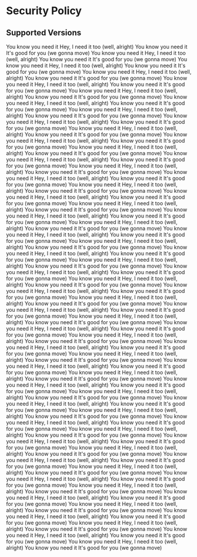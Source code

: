 # Security Policy

## Supported Versions


You know you need it
Hey, I need it too (well, alright)
You know you need it
It's good for you (we gonna move)
You know you need it
Hey, I need it too (well, alright)
You know you need it
It's good for you (we gonna move)
You know you need it
Hey, I need it too (well, alright)
You know you need it
It's good for you (we gonna move)
You know you need it
Hey, I need it too (well, alright)
You know you need it
It's good for you (we gonna move)
You know you need it
Hey, I need it too (well, alright)
You know you need it
It's good for you (we gonna move)
You know you need it
Hey, I need it too (well, alright)
You know you need it
It's good for you (we gonna move)
You know you need it
Hey, I need it too (well, alright)
You know you need it
It's good for you (we gonna move)
You know you need it
Hey, I need it too (well, alright)
You know you need it
It's good for you (we gonna move)
You know you need it
Hey, I need it too (well, alright)
You know you need it
It's good for you (we gonna move)
You know you need it
Hey, I need it too (well, alright)
You know you need it
It's good for you (we gonna move)
You know you need it
Hey, I need it too (well, alright)
You know you need it
It's good for you (we gonna move)
You know you need it
Hey, I need it too (well, alright)
You know you need it
It's good for you (we gonna move)
You know you need it
Hey, I need it too (well, alright)
You know you need it
It's good for you (we gonna move)
You know you need it
Hey, I need it too (well, alright)
You know you need it
It's good for you (we gonna move)
You know you need it
Hey, I need it too (well, alright)
You know you need it
It's good for you (we gonna move)
You know you need it
Hey, I need it too (well, alright)
You know you need it
It's good for you (we gonna move)
You know you need it
Hey, I need it too (well, alright)
You know you need it
It's good for you (we gonna move)
You know you need it
Hey, I need it too (well, alright)
You know you need it
It's good for you (we gonna move)
You know you need it
Hey, I need it too (well, alright)
You know you need it
It's good for you (we gonna move)
You know you need it
Hey, I need it too (well, alright)
You know you need it
It's good for you (we gonna move)
You know you need it
Hey, I need it too (well, alright)
You know you need it
It's good for you (we gonna move)
You know you need it
Hey, I need it too (well, alright)
You know you need it
It's good for you (we gonna move)
You know you need it
Hey, I need it too (well, alright)
You know you need it
It's good for you (we gonna move)
You know you need it
Hey, I need it too (well, alright)
You know you need it
It's good for you (we gonna move)
You know you need it
Hey, I need it too (well, alright)
You know you need it
It's good for you (we gonna move)
You know you need it
Hey, I need it too (well, alright)
You know you need it
It's good for you (we gonna move)
You know you need it
Hey, I need it too (well, alright)
You know you need it
It's good for you (we gonna move)
You know you need it
Hey, I need it too (well, alright)
You know you need it
It's good for you (we gonna move)
You know you need it
Hey, I need it too (well, alright)
You know you need it
It's good for you (we gonna move)
You know you need it
Hey, I need it too (well, alright)
You know you need it
It's good for you (we gonna move)
You know you need it
Hey, I need it too (well, alright)
You know you need it
It's good for you (we gonna move)
You know you need it
Hey, I need it too (well, alright)
You know you need it
It's good for you (we gonna move)
You know you need it
Hey, I need it too (well, alright)
You know you need it
It's good for you (we gonna move)
You know you need it
Hey, I need it too (well, alright)
You know you need it
It's good for you (we gonna move)
You know you need it
Hey, I need it too (well, alright)
You know you need it
It's good for you (we gonna move)
You know you need it
Hey, I need it too (well, alright)
You know you need it
It's good for you (we gonna move)
You know you need it
Hey, I need it too (well, alright)
You know you need it
It's good for you (we gonna move)
You know you need it
Hey, I need it too (well, alright)
You know you need it
It's good for you (we gonna move)
You know you need it
Hey, I need it too (well, alright)
You know you need it
It's good for you (we gonna move)
You know you need it
Hey, I need it too (well, alright)
You know you need it
It's good for you (we gonna move)
You know you need it
Hey, I need it too (well, alright)
You know you need it
It's good for you (we gonna move)
You know you need it
Hey, I need it too (well, alright)
You know you need it
It's good for you (we gonna move)
You know you need it
Hey, I need it too (well, alright)
You know you need it
It's good for you (we gonna move)
You know you need it
Hey, I need it too (well, alright)
You know you need it
It's good for you (we gonna move)
You know you need it
Hey, I need it too (well, alright)
You know you need it
It's good for you (we gonna move)
You know you need it
Hey, I need it too (well, alright)
You know you need it
It's good for you (we gonna move)
You know you need it
Hey, I need it too (well, alright)
You know you need it
It's good for you (we gonna move)
You know you need it
Hey, I need it too (well, alright)
You know you need it
It's good for you (we gonna move)
You know you need it
Hey, I need it too (well, alright)
You know you need it
It's good for you (we gonna move)
You know you need it
Hey, I need it too (well, alright)
You know you need it
It's good for you (we gonna move)
You know you need it
Hey, I need it too (well, alright)
You know you need it
It's good for you (we gonna move)
You know you need it
Hey, I need it too (well, alright)
You know you need it
It's good for you (we gonna move)
You know you need it
Hey, I need it too (well, alright)
You know you need it
It's good for you (we gonna move)
You know you need it
Hey, I need it too (well, alright)
You know you need it
It's good for you (we gonna move)
